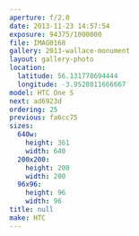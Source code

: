 ```yaml
---
aperture: f/2.0
date: 2013-11-23 14:57:54
exposure: 94375/1000000
file: IMAG0168
gallery: 2013-wallace-monument
layout: gallery-photo
location:
  latitude: 56.131778694444
  longitude: -3.9520811666667
model: HTC One S
next: ad6923d
ordering: 25
previous: fa6cc75
sizes:
  640w:
    height: 361
    width: 640
  200x200:
    height: 200
    width: 200
  96x96:
    height: 96
    width: 96
title: null
make: HTC
---
```

